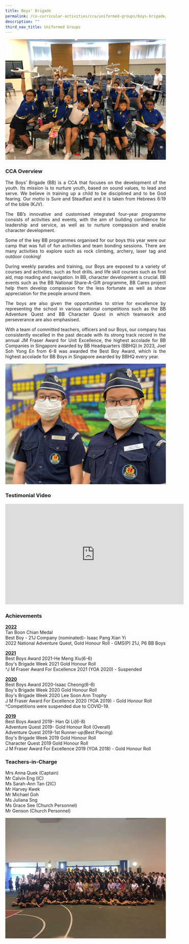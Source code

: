 ```yaml
---
title: Boys' Brigade
permalink: /co-curricular-activities/cca/uniformed-groups/boys-brigade/
description: ""
third_nav_title: Uniformed Groups
---
```

![](/images/21Jb.jpg)

### CCA Overview 

<p style="text-align: justify;">The Boys’ Brigade (BB) is a CCA that focuses on the development of the youth. Its mission is to nurture youth, based on sound values, to lead and serve. We believe in training up a child to be disciplined and to be God fearing. Our motto is Sure and Steadfast and it is taken from Hebrews 6:19 of the bible (KJV).

<p style="text-align: justify;">The BB’s innovative and customised integrated four-year programme consists of activities and events, with the aim of building confidence for leadership and service, as well as to nurture compassion and enable character development.

<p style="text-align: justify;">Some of the key BB programmes organised for our boys this year were our camp that was full of fun activities and team bonding sessions. There are many activities to explore such as rock climbing, archery, laser tag and outdoor cooking!

<p style="text-align: justify;">During weekly parades and training, our Boys are exposed to a variety of courses and activities, such as foot drills. and life skill courses such as first aid, map reading and navigation. In BB, character development is crucial. BB events such as the BB National Share-A-Gift programme, BB Cares project help them develop compassion for the less fortunate as well as show appreciation for the people around them.

<p style="text-align: justify;">The boys are also given the opportunities to strive for excellence by representing the school in various national competitions such as the BB Adventure Quest and BB Character Quest in which teamwork and perseverance are also emphasised.

<p style="text-align: justify;">With a team of committed teachers, officers and our Boys, our company has consistently excelled in the past decade with its strong track record in the annual JM Fraser Award for Unit Excellence, the highest accolade for BB Companies in Singapore awarded by BB Headquarters (BBHQ).In 2023, Joel Soh Yong En from 6-8 was awarded the Best Boy Award, which is the highest accolade for BB Boys in Singapore awarded by BBHQ every year.


![](/images/WhatsApp%20Image%202021-08-07%20at%20%20PM.jpeg)

### Testimonial Video

<iframe width="560" height="315" src="https://www.youtube.com/embed/wweOWDb7FdA" title="YouTube video player" frameborder="0" allow="accelerometer; autoplay; clipboard-write; encrypted-media; gyroscope; picture-in-picture" allowfullscreen></iframe>

### Achievements

<strong><u> 2022 </u></strong><br> 
Tan Boon Chian Medal <br>
Best Boy - 21J Company (nominated)- Isaac Pang Xian Yi <br>
2022 National Adventure Quest, Gold Honour Roll - GMS(P) 21J, P6 BB Boys

<strong><u> 2021 </u></strong><br> 
Best Boys Award 2021-He Meng Xiu(6-6)  
Boy's Brigade Week 2021 Gold Honour Roll <br>
^J M Fraser Award For Excellence 2021 (YOA 2020) - Suspended

<strong><u> 2020 </u></strong><br> 
Best Boys Award 2020-Isaac Cheong(6-6) <br> 
Boy's Brigade Week 2020 Gold Honour Roll <br>
Boy's Brigade Week 2020 Lee Soon Ann Trophy <br>
J M Fraser Award For Excellence 2020 (YOA 2019) - Gold Honour Roll <br>
^Competitions were suspended due to COVID-19.

<strong><u> 2019 </u></strong><br> 
Best Boys Award 2019- Han Qi Li(6-8) <br>
Adventure Quest 2019- Gold Honour Roll (Overall) <br> 
Adventure Quest 2019-1st Runner-up(Best Placing) <br>
Boy's Brigade Week 2019 Gold Honour Roll <br>
Character Quest 2019 Gold Honour Roll <br>
J M Fraser Award For Excellence 2019 (YOA 2018) - Gold Honour Roll

### Teachers-in-Charge

Mrs Anna Quek (Captain) <br>
Mr Calvin Eng (IC) <br> 
Ms Sarah-Ann Tan (2IC) <br> 
Mr Harvey Kwek <br> 
Mr Michael Goh <br> 
Ms Juliana Sng <br> 
Ms Grace See (Church Personnel) <br> 
Mr Genson (Church Personnel)

![](/images/01.jpg)